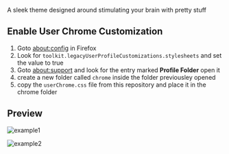 
A sleek theme designed around stimulating your brain with pretty stuff

## Enable User Chrome Customization

1. Goto [about:config](about:config) in Firefox
2. Look for ```toolkit.legacyUserProfileCustomizations.stylesheets``` and set the value to true
3. Goto [about:support](about:support) and look for the entry marked **Profile Folder** open it
4. create a new folder called ```chrome``` inside the folder previousley opened
5. copy the ```userChrome.css``` file from this repository and place it in the chrome folder


## Preview

![example1](https://user-images.githubusercontent.com/47073445/182046452-95599f6a-d660-42c1-be73-151a143dc639.png)

![example2](https://user-images.githubusercontent.com/47073445/182046457-2054e4ea-d536-4a84-8329-363341292a07.png)
